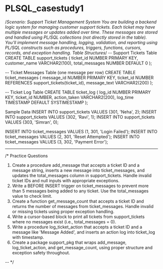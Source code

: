 # PLSQL_casestudy1 
/*Scenario: Support Ticket Management System
You are building a backend logic system for managing customer support tickets. Each ticket may have multiple messages or updates added over time. 
These messages are stored and handled using PL/SQL collections (not directly stored in the table). You’ll implement message handling, logging, validation, 
and reporting using PL/SQL constructs such as procedures, triggers, functions, cursors, records, and exception handling.
Table Structures*/
-- Support Tickets Table
CREATE TABLE support_tickets (
  ticket_id NUMBER PRIMARY KEY,
  customer_name VARCHAR2(100),
  total_messages NUMBER DEFAULT 0
);
 
-- Ticket Messages Table (one message per row)
CREATE TABLE ticket_messages (
  message_id NUMBER PRIMARY KEY,
  ticket_id NUMBER REFERENCES support_tickets(ticket_id),
  message_text VARCHAR2(200)
);
 
-- Ticket Log Table
CREATE TABLE ticket_log (
  log_id NUMBER PRIMARY KEY,
  ticket_id NUMBER,
  action_taken VARCHAR2(200),
  log_time TIMESTAMP DEFAULT SYSTIMESTAMP
);

Sample Data
INSERT INTO support_tickets VALUES (301, 'Neha', 2);
INSERT INTO support_tickets VALUES (302, 'Ravi', 1);
INSERT INTO support_tickets VALUES (303, 'Simran', 0);
 
INSERT INTO ticket_messages VALUES (1, 301, 'Login Failed');
INSERT INTO ticket_messages VALUES (2, 301, 'Reset Attempted');
INSERT INTO ticket_messages VALUES (3, 302, 'Payment Error');
 
---
 /*
Practice Questions
1. Create a procedure add_message that accepts a ticket ID and a message string, inserts a new message into ticket_messages, and updates the total_messages column in support_tickets. Handle invalid ticket IDs and null inputs with appropriate exceptions.
2. Write a BEFORE INSERT trigger on ticket_messages to prevent more than 5 messages being added to any ticket. Use the total_messages value to check limit.
3. Create a function get_message_count that accepts a ticket ID and returns the number of messages from ticket_messages. Handle invalid or missing tickets using proper exception handling.
4. Write a cursor-based block to print all tickets from support_tickets where no messages exist (i.e., total_messages = 0).
5. Write a procedure log_ticket_action that accepts a ticket ID and a message like 'Message Added', and inserts an action log into ticket_log with timestamp. 
6. Create a package support_pkg that wraps add_message, log_ticket_action, and get_message_count, using proper structure and exception safety throughout.

-- */
